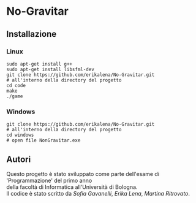 # No-Gravitar

## Installazione

### Linux
```
sudo apt-get install g++
sudo apt-get install libsfml-dev
git clone https://github.com/erikalena/No-Gravitar.git
# all'interno della directory del progetto
cd code
make
./game
```

### Windows
```
git clone https://github.com/erikalena/No-Gravitar.git
# all'interno della directory del progetto 
cd windows
# open file NonGravitar.exe
```

## Autori  
  
Questo progetto è stato sviluppato come parte dell'esame di 'Programmazione' del primo anno  
della facoltà di Informatica all'Università di Bologna.  
Il codice è stato scritto da *Sofia Gavanelli*, *Erika Lena*, *Martina Ritrovato*.  

